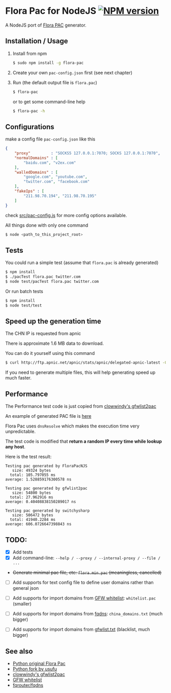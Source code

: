 Flora Pac for NodeJS [![NPM version](https://badge.fury.io/js/flora-pac.png)](http://badge.fury.io/js/flora-pac)
====================

A NodeJS port of [Flora PAC] generator.
 

## Installation / Usage

1. Install from npm
    ````bash
    $ sudo npm install -g flora-pac
    ```` 

2. Create your own `pac-config.json` first (see next chapter)

3. Run (the default output file is `flora.pac`)
    ````bash
    $ flora-pac
    ```` 

    or to get some command-line help
    ````bash
    $ flora-pac -h
    ````


## Configurations

make a config file `pac-config.json` like this

```json
{
    "proxy"         : "SOCKS5 127.0.0.1:7070; SOCKS 127.0.0.1:7070",
    "normalDomains" : [
        "baidu.com", "v2ex.com"
    ],
    "walledDomains" : [
        "google.com", "youtube.com", 
        "twitter.com", "facebook.com"
    ],
    "fakeIps" : [
        "211.98.70.194", "211.98.70.195"
    ]
}
```

check [src/pac-config.js](src/pac-config.js) for more config options available.


All things done with only one command
```bash
$ node <path_to_this_project_root>
```

## Tests

You could run a simple test (assume that `flora.pac` is already generated)
```bash
$ npm install
$ ./pacTest flora.pac twitter.com
$ node test/pacTest flora.pac twitter.com
```

Or run batch tests
```bash
$ npm install
$ node test/test
```


## Speed up the generation time

The CHN IP is requested from apnic

There is approximate 1.6 MB data to download.

You can do it yourself using this command

```bash
$ curl http://ftp.apnic.net/apnic/stats/apnic/delegated-apnic-latest -O
```

If you need to generate multiple files, this will help generating speed up much faster.


## Performance

The Performance test code is just copied from [clowwindy's gfwlist2pac][gfwlist2pac]

An example of generated PAC file is [here](test/flora.pac)

Flora Pac uses `dnsResolve` which makes the execution time very unpredictable.

The test code is modified that **return a random IP every time while lookup any host**.

Here is the test result:

```
Testing pac generated by FloraPacNJS
   size: 49324 bytes
  total: 105.797055 ms
average: 1.528859176300578 ns

Testing pac generated by gfwlist2pac
   size: 54800 bytes
  total: 27.962916 ms
average: 0.40408838150289017 ns

Testing pac generated by switchysharp
   size: 506472 bytes
  total: 41940.2284 ms
average: 606.0726647398843 ns
```


## TODO:
- [X] Add tests
- [X] Add command-line: `--help / --proxy / --internal-proxy / --file / ...`
- ~~Generate minimal pac file, etc: `flora.min.pac` (meaningless, cancelled)~~
- [ ] Add supports for text config file to define user domains rather than general json
- [ ] Add supports for import domains from [GFW whitelist]: `whitelist.pac` (smaller)
- [ ] Add supports for import domains from [fqdns]: `china_domains.txt` (much bigger)
- [ ] Add supports for import domains from [gfwlist.txt] (blacklist, much bigger)


## See also
* [Python original Flora Pac][Flora Pac]
* [Python fork by usufu](https://github.com/usufu/Flora_Pac)
* [clowwindy's gfwlist2pac][gfwlist2pac]
* [GFW whitelist]
* [fqrouter/fqdns][fqdns]

[Flora Pac]:     https://github.com/Leask/Flora_Pac
[gfwlist2pac]:   https://github.com/clowwindy/gfwlist2pac
[gfwlist.txt]:   https://autoproxy-gfwlist.googlecode.com/svn/trunk/gfwlist.txt
[GFW whitelist]: https://github.com/n0wa11/gfw_whitelist
[fqdns]:         https://github.com/fqrouter/fqdns

